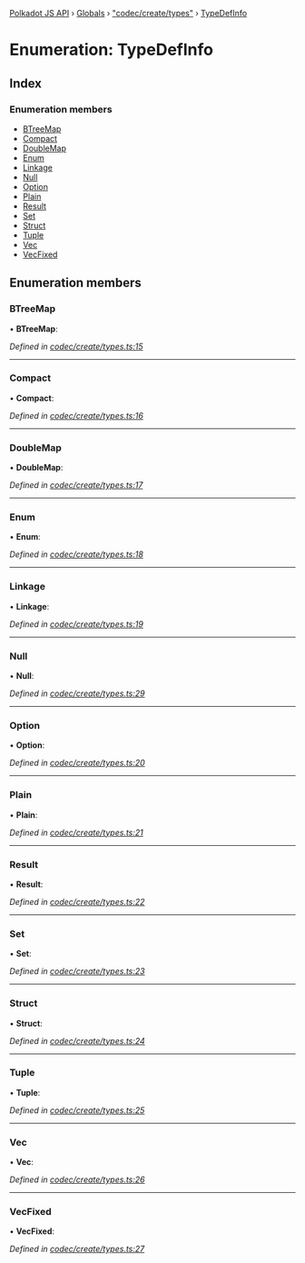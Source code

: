 [Polkadot JS API](../README.md) › [Globals](../globals.md) › ["codec/create/types"](../modules/_codec_create_types_.md) › [TypeDefInfo](_codec_create_types_.typedefinfo.md)

# Enumeration: TypeDefInfo

## Index

### Enumeration members

* [BTreeMap](_codec_create_types_.typedefinfo.md#btreemap)
* [Compact](_codec_create_types_.typedefinfo.md#compact)
* [DoubleMap](_codec_create_types_.typedefinfo.md#doublemap)
* [Enum](_codec_create_types_.typedefinfo.md#enum)
* [Linkage](_codec_create_types_.typedefinfo.md#linkage)
* [Null](_codec_create_types_.typedefinfo.md#null)
* [Option](_codec_create_types_.typedefinfo.md#option)
* [Plain](_codec_create_types_.typedefinfo.md#plain)
* [Result](_codec_create_types_.typedefinfo.md#result)
* [Set](_codec_create_types_.typedefinfo.md#set)
* [Struct](_codec_create_types_.typedefinfo.md#struct)
* [Tuple](_codec_create_types_.typedefinfo.md#tuple)
* [Vec](_codec_create_types_.typedefinfo.md#vec)
* [VecFixed](_codec_create_types_.typedefinfo.md#vecfixed)

## Enumeration members

###  BTreeMap

• **BTreeMap**:

*Defined in [codec/create/types.ts:15](https://github.com/polkadot-js/api/blob/a30d467618/packages/types/src/codec/create/types.ts#L15)*

___

###  Compact

• **Compact**:

*Defined in [codec/create/types.ts:16](https://github.com/polkadot-js/api/blob/a30d467618/packages/types/src/codec/create/types.ts#L16)*

___

###  DoubleMap

• **DoubleMap**:

*Defined in [codec/create/types.ts:17](https://github.com/polkadot-js/api/blob/a30d467618/packages/types/src/codec/create/types.ts#L17)*

___

###  Enum

• **Enum**:

*Defined in [codec/create/types.ts:18](https://github.com/polkadot-js/api/blob/a30d467618/packages/types/src/codec/create/types.ts#L18)*

___

###  Linkage

• **Linkage**:

*Defined in [codec/create/types.ts:19](https://github.com/polkadot-js/api/blob/a30d467618/packages/types/src/codec/create/types.ts#L19)*

___

###  Null

• **Null**:

*Defined in [codec/create/types.ts:29](https://github.com/polkadot-js/api/blob/a30d467618/packages/types/src/codec/create/types.ts#L29)*

___

###  Option

• **Option**:

*Defined in [codec/create/types.ts:20](https://github.com/polkadot-js/api/blob/a30d467618/packages/types/src/codec/create/types.ts#L20)*

___

###  Plain

• **Plain**:

*Defined in [codec/create/types.ts:21](https://github.com/polkadot-js/api/blob/a30d467618/packages/types/src/codec/create/types.ts#L21)*

___

###  Result

• **Result**:

*Defined in [codec/create/types.ts:22](https://github.com/polkadot-js/api/blob/a30d467618/packages/types/src/codec/create/types.ts#L22)*

___

###  Set

• **Set**:

*Defined in [codec/create/types.ts:23](https://github.com/polkadot-js/api/blob/a30d467618/packages/types/src/codec/create/types.ts#L23)*

___

###  Struct

• **Struct**:

*Defined in [codec/create/types.ts:24](https://github.com/polkadot-js/api/blob/a30d467618/packages/types/src/codec/create/types.ts#L24)*

___

###  Tuple

• **Tuple**:

*Defined in [codec/create/types.ts:25](https://github.com/polkadot-js/api/blob/a30d467618/packages/types/src/codec/create/types.ts#L25)*

___

###  Vec

• **Vec**:

*Defined in [codec/create/types.ts:26](https://github.com/polkadot-js/api/blob/a30d467618/packages/types/src/codec/create/types.ts#L26)*

___

###  VecFixed

• **VecFixed**:

*Defined in [codec/create/types.ts:27](https://github.com/polkadot-js/api/blob/a30d467618/packages/types/src/codec/create/types.ts#L27)*
